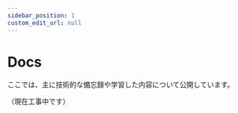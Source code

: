 ```yaml
---
sidebar_position: 1
custom_edit_url: null
---
```


# Docs

ここでは、主に技術的な備忘録や学習した内容について公開しています。

（現在工事中です）
